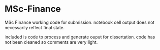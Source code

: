 # MSc-Finance
MSc Finance working code for submission. notebook cell output does not necessarily reflect final state.

included is code to process and generate ouput for dissertation. code has not been cleaned so comments are very light.
